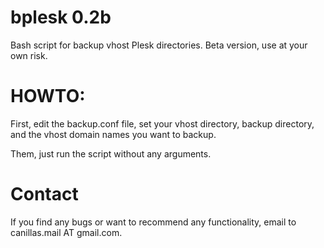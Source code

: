 # bplesk 0.2b
Bash script for backup vhost Plesk directories. Beta version, use at your own risk. 

# HOWTO:
 First, edit the backup.conf file, set your vhost directory,
 backup directory, and the vhost domain names you want to backup.

 Them, just run the script without any arguments. 

# Contact
  If you find any bugs or want to recommend any functionality, email to canillas.mail AT gmail.com.
